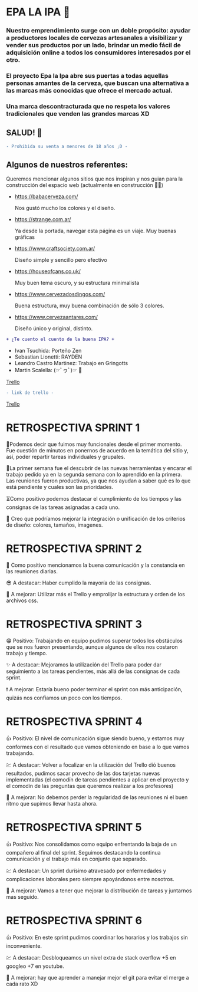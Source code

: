# EPA LA IPA 🍺

### Nuestro emprendimiento surge con un doble propósito: ayudar a productores locales de cervezas artesanales a visibilizar y vender sus productos por un lado, brindar un medio fácil de adquisición online a todos los consumidores interesados por el otro.

### El proyecto Epa la Ipa abre sus puertas a todas aquellas personas amantes de la cerveza, que buscan una alternativa a las marcas más conocidas que ofrece el mercado actual.

### Una marca descontracturada que no respeta los valores tradicionales que venden las grandes marcas XD

## SALUD! 🍻

```diff
- Prohibida su venta a menores de 18 años ;D -
```

## Algunos de nuestros referentes:

Queremos mencionar algunos sitios que nos inspiran y nos guian para la construcción del espacio web (actualmente en construcción 🐱‍🏍)

- https://babacerveza.com/

  Nos gustó mucho los colores y el diseño.

- https://strange.com.ar/

  Ya desde la portada, navegar esta página es un viaje. Muy buenas gráficas

- https://www.craftsociety.com.ar/

  Diseño simple y sencillo pero efectivo

- https://houseofcans.co.uk/

  Muy buen tema oscuro, y su estructura minimalista

- https://www.cervezadosdingos.com/

  Buena estructura, muy buena combinación de sólo 3 colores.

- https://www.cervezaantares.com/

  Diseño único y original, distinto.

```diff
+ ¿Te cuento el cuento de la buena IPA? +
```
* Ivan Tsuchida: Porteño Zen
* Sebastian Lionetti: RAYDEN
* Leandro Castro Martinez: Trabajo en Gringotts
* Martin Scalella:  (☞ﾟヮﾟ)☞   🎸

[Trello](https://trello.com/b/j1ZSAzwk/pr-integrador)
```diff
- link de trello -
```
[Trello](https://trello.com/b/j1ZSAzwk/pr-integrador)

#  RETROSPECTIVA  SPRINT 1 
 
🍺Podemos decir que fuimos muy funcionales desde el primer momento. Fue cuestión de minutos en ponernos de acuerdo en la temática del sitio y, así, poder repartir tareas individuales y grupales.

🍻La primer semana fue el descubrir de las nuevas herramientas y encarar el trabajo pedido ya en la segunda semana con lo aprendido en la primera.
 Las reuniones fueron productivas, ya que nos ayudan a saber qué es lo que está pendiente y cuales son las prioridades.

⏳Como positivo podemos destacar el cumplimiento de los tiempos y las consignas de las tareas asignadas a cada uno.

🎨 Creo que podríamos mejorar la integración o unificación de los criterios de diseño: colores, tamaños, imagenes.

# RETROSPECTIVA  SPRINT 2

🎉 Como positivo mencionamos la buena comunicación y la constancia en las reuniones diarias.

😎 A destacar: Haber cumplido la mayoría de las consignas.

🚧 A mejorar: Utilizar más el Trello y emprolijar la estructura y orden de los archivos css.

# RETROSPECTIVA  SPRINT 3

😁 Positivo: Trabajando en equipo pudimos superar todos los obstáculos que se nos fueron presentando, aunque algunos de ellos nos costaron trabajo y tiempo. 

✨ A destacar: Mejoramos la utilización del Trello para poder dar seguimiento a las tareas pendientes, más allá de las consignas de cada sprint. 

❗ A mejorar: Estaría bueno poder terminar el sprint con más anticipación, quizás nos confiamos un poco con los tiempos. 


# RETROSPECTIVA  SPRINT 4

👍 Positivo: El  nivel de comunicación sigue siendo bueno, y estamos muy conformes con el resultado que vamos obteniendo en base a lo que vamos trabajando.

💹 A destacar: Volver a focalizar en la utilización del Trello dió buenos resultados, pudimos sacar provecho de las dos tarjetas nuevas implementadas (el comodín de tareas pendientes a aplicar en el proyecto y el comodín de las preguntas que queremos realizar a los profesores)

💪 A mejorar: No debemos perder la regularidad de las reuniones ni el buen ritmo que supimos llevar hasta ahora. 

# RETROSPECTIVA  SPRINT 5

👍 Positivo: Nos consolidamos como equipo enfrentando la baja de un compañero al final del sprint. Seguimos destacando la continua comunicación y el trabajo más en conjunto que separado.

💹 A destacar: Un sprint durísimo atravesado por enfermedades y complicaciones laborales pero siempre apoyándonos entre nosotros.

💪 A mejorar: Vamos a tener que mejorar la distribución de tareas y juntarnos mas seguido.

# RETROSPECTIVA  SPRINT 6
👍 Positivo: En este sprint pudimos coordinar los horarios y los trabajos sin inconveniente.

💹 A destacar: Desbloqueamos un nivel extra de stack overflow +5 en googleo +7 en youtube.

💪 A mejorar: hay que aprender a manejar mejor el git para evitar el merge a cada rato XD
